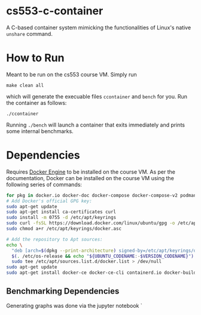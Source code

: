# cs553-c-container

A C-based container system mimicking the functionalities of Linux's native `unshare` command.

# How to Run
Meant to be run on the cs553 course VM. Simply run
```
make clean all
```
which will generate the execuable files `ccontainer` and `bench` for you. Run the container as follows:
```
./ccontainer
```
Running `./bench` will launch a container that exits immediately and prints some internal benchmarks.
# Dependencies
Requires [Docker Engine](https://docs.docker.com/engine/install/ubuntu/) to be installed on the course VM. As per the documentation, Docker can be installed on the course VM using the following series of commands:
```bash
for pkg in docker.io docker-doc docker-compose docker-compose-v2 podman-docker containerd runc; do sudo apt-get remove $pkg; done
# Add Docker's official GPG key:
sudo apt-get update
sudo apt-get install ca-certificates curl
sudo install -m 0755 -d /etc/apt/keyrings
sudo curl -fsSL https://download.docker.com/linux/ubuntu/gpg -o /etc/apt/keyrings/docker.asc
sudo chmod a+r /etc/apt/keyrings/docker.asc

# Add the repository to Apt sources:
echo \
  "deb [arch=$(dpkg --print-architecture) signed-by=/etc/apt/keyrings/docker.asc] https://download.docker.com/linux/ubuntu \
  $(. /etc/os-release && echo "${UBUNTU_CODENAME:-$VERSION_CODENAME}") stable" | \
  sudo tee /etc/apt/sources.list.d/docker.list > /dev/null
sudo apt-get update
sudo apt-get install docker-ce docker-ce-cli containerd.io docker-buildx-plugin docker-compose-plugin
```
## Benchmarking Dependencies
Generating graphs was done via the jupyter notebook `
<!-- Requires [gperftools](https://github.com/gperftools/gperftools) for profiling. 
After installing (via GitHub or by downloading the latest release), run `./configure` followed by `make && sudo make install` to generate the library files (takes a long time). Additionally, `golang` and `pprof` are required to make sense of the generated data.
```bash
./configure
make && sudo make install
sudo apt-get -yq golang
go install github.com/google/pprof@latest
```

Requires `iperf3` for network profiling, which can be installed using `apt-get`. -->